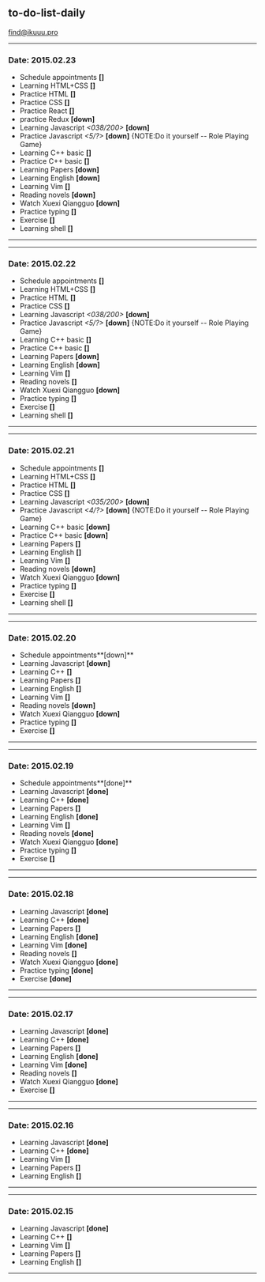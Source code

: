 ## to-do-list-daily

find@ikuuu.pro


***
### Date: 2015.02.23
- Schedule appointments                            **[]**
- Learning HTML+CSS                                **[]**
- Practice HTML                                    **[]**
- Practice CSS                                     **[]**
- Practice React                                   **[]**
- practice Redux                                   **[down]**
- Learning Javascript          *<038/200>*         **[down]**
- Practice Javascript          *<5/?>*             **[down]**        {NOTE:Do it yourself -- Role Playing Game}
- Learning C++ basic                               **[]**
- Practice C++ basic                               **[]**
- Learning Papers                                  **[down]**
- Learning English                                 **[down]**
- Learning Vim                                     **[]**
- Reading novels                                   **[down]**
- Watch Xuexi Qiangguo                             **[down]**
- Practice typing                                  **[]**
- Exercise                                         **[]**
- Learning shell                                   **[]**
***


***
### Date: 2015.02.22
- Schedule appointments                            **[]**
- Learning HTML+CSS                                **[]**
- Practice HTML                                    **[]**
- Practice CSS                                     **[]**
- Learning Javascript          *<038/200>*         **[down]**
- Practice Javascript          *<5/?>*             **[down]**        {NOTE:Do it yourself -- Role Playing Game}
- Learning C++ basic                               **[]**
- Practice C++ basic                               **[]**
- Learning Papers                                  **[down]**
- Learning English                                 **[down]**
- Learning Vim                                     **[]**
- Reading novels                                   **[]**
- Watch Xuexi Qiangguo                             **[down]**
- Practice typing                                  **[]**
- Exercise                                         **[]**
- Learning shell                                   **[]**
***


***
### Date: 2015.02.21
- Schedule appointments                     **[]**
- Learning HTML+CSS                         **[]**
- Practice HTML                             **[]**
- Practice CSS                              **[]**
- Learning Javascript          *<035/200>*  **[down]**
- Practice Javascript          *<4/?>*      **[down]**  {NOTE:Do it yourself -- Role Playing Game}
- Learning C++ basic                        **[down]**
- Practice C++ basic                        **[down]**
- Learning Papers                           **[]**
- Learning English                          **[]**
- Learning Vim                              **[]**
- Reading novels                            **[down]**
- Watch Xuexi Qiangguo                      **[down]**
- Practice typing                           **[]**
- Exercise                                  **[]**
- Learning shell                            **[]**
***


***
### Date: 2015.02.20
- Schedule appointments**[down]**
- Learning Javascript  **[down]**
- Learning C++         **[]**
- Learning Papers      **[]**
- Learning English     **[]**
- Learning Vim         **[]**
- Reading novels       **[down]**
- Watch Xuexi Qiangguo **[down]**
- Practice typing      **[]**
- Exercise             **[]**
***


***
### Date: 2015.02.19
- Schedule appointments**[done]**
- Learning Javascript  **[done]**
- Learning C++         **[done]**
- Learning Papers      **[]**
- Learning English     **[done]**
- Learning Vim         **[]**
- Reading novels       **[done]**
- Watch Xuexi Qiangguo **[done]**
- Practice typing      **[]**
- Exercise             **[]**
***


***
### Date: 2015.02.18
- Learning Javascript  **[done]**
- Learning C++         **[done]**
- Learning Papers      **[]**
- Learning English     **[done]**
- Learning Vim         **[done]**
- Reading novels       **[]**
- Watch Xuexi Qiangguo **[done]**
- Practice typing      **[done]**
- Exercise             **[done]**
***


***
### Date: 2015.02.17
- Learning Javascript  **[done]**
- Learning C++         **[done]**
- Learning Papers      **[]**
- Learning English     **[done]**
- Learning Vim         **[done]**
- Reading novels       **[]**
- Watch Xuexi Qiangguo **[done]**
- Exercise             **[]**
***

***
### Date: 2015.02.16
- Learning Javascript  **[done]**
- Learning C++         **[done]**
- Learning Vim         **[]**
- Learning Papers      **[]**
- Learning English     **[]**
***

***
### Date: 2015.02.15
- Learning Javascript  **[done]**
- Learning C++         **[]**
- Learning Vim         **[]**
- Learning Papers      **[]**
- Learning English     **[]**
***
